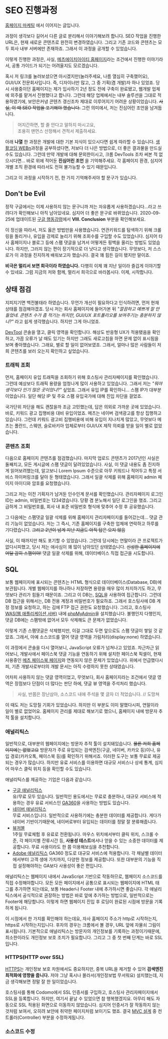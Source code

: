 # SEO 진행과정

[홈페이지 마케팅](#) 에서 이어지는 글입니다. 

과정이 생각보다 길어서 다른 글로 분리해서 이야기해보려 합니다. SEO 작업을 진행한 URL은, 현재 새로운 콘텐츠로 완전히 변경하였습니다. 그리고 기존 코드와 콘텐츠는 모두 회사 내부 서버에만 존재하죠. 그래서 이 과정을 공개할 수 있었습니다. 

이렇게 진행한 과정은, 사실, [메츠에이치아이티 홈페이지](https://mets.co.kr)라는 조건에서 진행한 이야기라서, 공통 가이드가 되기는 어려울지도 모르겠습니다. 

혹시 저 링크를 눌러보셨으면 아시겠지만(눌러주세요, 나름 열심히 구축했어요), GUI/UX 전문회사입니다. 즉, 디자이너만 많고, 그 중 기획(겸 개발)자 하나 있었죠. 당시 사용중이던 홈페이지는 제가 입사하기 2년 정도 전에 구축이 완료됐고, 웹개발 업체에 외주를 맡겨서 진행했다고 합니다. 그런데 해당 업체에서는 내부 솔루션을 그대로 적용하였기에, 보안은커녕 콘텐츠 갱신조차 제대로 이루어지기 어려운 상황이었습니다. ~~사실, 이 때 SEO 작업을 포기해야 했습니다.~~ 그런 의미에서, 저는 진심어린 조언을 남겨둡니다. 

> 어지간하면, 할 줄 안다고 말하지 마시고요,   
조용히 맨먼스 산정해서 견적서 제출하세요.

아래 **나열** 한 과정은 개발에 대한 기본 지식이 있으시다면 쉽게 따라할 수 있습니다. [생활코딩 WEBn](https://opentutorials.org/course/3083)과정을 공부하셨다면, 저보다 더 나은 방법으로, 더 좋은 결과물을 만드실 수도 있습니다. 그런데 만약 개발에 대해 문외한이시고, 크롬 DevTools 조차 써본 적 없으시다면... 바로 위에 적어둔 **진심어린 조언** 을 기억해주세요. 각 홈페이지 환경, 심지어 개별 조직 환경에 따라서도 전혀 불가능할 수 있기 때문입니다. 

그리고 이 과정을 시작하기 전, 한 가지 기억해주셔야 할 문구가 있습니다. 

## Don't be Evil

정작 구글에서는 이제 사용하지 않는 문구니까 저는 자유롭게 사용하겠습니다...라고 쓰려다가 확인해보니 아직 남아있네요. 심지어 더 좋은 문구로 바뀌었습니다. 2020-09-25에 업데이트된 [구글 행동강령](https://abc.xyz/investor/other/google-code-of-conduct/)에서 **VIII. Conclusion** 부분을 확인해보세요. 

이 정신을 따라서, 저도 옳은 방법만을 사용했습니다. 연관키워드를 탐색하기 위해 크롤링을 돌리거나, 유입을 강제로 늘리기 위해 조회수를 구입할 수도 있었습니다. 심지어 타사 홈페이지나 블로그 등에 스팸 댓글을 남겨서 어떻게든 핑백을 올리는 방법도 있었습니다. 하지만, 그러지 않는 편이 장기적으로 더 낫다고 생각했습니다. 무엇보다, 저 스스로가 이 과정을 진지하게 배워보고자 했습니다. 결국 꽤 힘든 길이 됐지만 말이죠. 

**비극은 멀리서 보면 희극이라 하였습니다.** 다행히 이제 꽤 지난 일이라 즐겁게 이야기할 수 있네요. 그럼 지금의 저와 함께, 멀리서 희극으로 바라봅시다. 이제, 시작합니다. 

## 상태 점검

지피지기면 백전불태라 하였습니다. 무언가 개선이 필요하다고 인식하려면, 먼저 현재 상태를 점검해야겠죠. 당시 저는 회사 홈페이지에 들어가본 뒤 *"깔끔하고 예쁘게 잘 만들었네. 콘텐츠 수가 좀 적기는 하지만, GUI/UX 포트폴리오를 보여주기는 충분하지 않나?"* 라고 쉽게 생각했습니다. 하지만 그게 아니었죠. 

[DevTool](https://developers.google.com/web/tools/chrome-devtools) 콘솔을 열고, 클릭 영역을 확인합니다. 해상도 반응형 UX가 적용됐음을 확인하고, 가끔 오류가 날 때도 있기는 하지만 그래도 새로고침을 하면 문제 없이 표시됨을 보며 좋아했습니다. 그래요, 별로 할 일이 없어보였죠. 그래서, 얼마나 많은 사람들이 저희 콘텐츠를 보러 오는지 확인하고 싶었습니다. 

### 트래픽 조회

먼저, 홈페이지 유입 트래픽을 조회하기 위해 호스팅사 관리자페이지를 확인했습니다. 그런데 예상보다 트래픽 용량을 엄청나게 많이 사용하고 있었습니다. 그래서 저는 *"뭐야 생각보다 인기 많은 곳이었나?"* 싶었죠. 그래서 유입 IP를 확인하니... 스팸 IP가 대부분이었습니다. 일단 해당 IP 및 주요 스팸 유입국가에 대해 진입 차단을 걸었죠. 

국가단위 차단을 해도 괜찮을까 조금 고민했는데, 답은 의외로 가까운 곳에 있었습니다. 바로, 키워드 광고 집행비용 대비 유입이었죠. 메츠는 네이버 검색광고를 항상 집행하고 있습니다. 그런데 키워드 광고비 집행비용에 비해 유입이 지나치게 많았고, 무엇보다 메츠는 폴란드, 스웨덴, 슬로바키아 업체로부터 GUI/UX 제작 의뢰를 받을 일이 별로 없었습니다. 

### 콘텐츠 조회

다음으로 홈페이지 콘텐츠를 점검했습니다. 마지막 업로드 콘텐츠가 2017년인 사실은 둘째치고, 모든 게시글에 스팸 댓글이 달려있었습니다. 사실, 이 댓글 내용도 좀 진지하게 읽어보려했는데, 알고보니 Lorem Ipsum 수준으로 아무 키워드나 적어두고 특정 서비스 하이퍼링크를 달아 둔 형태였습니다. 그래서 일괄 삭제를 위해 홈페이지 admin 페이지 아이디와 암호를 요청했습니다. 

그리고 저는 이전 기획자가 남겨둔 인수인계 문서를 확인했습니다. 관리자페이지 로그인 ID는 admin, 비밀번호는 1234였습니다. 당황 겸 분노해서 일단 로그인을 했죠. 그리고 급하게 그 비밀번호를, 회사 내 표준 비밀번호 형식에 맞추어 수정 후 공유했습니다. 

그 다음에는 스팸댓글 일괄 삭제를 위해 홈페이지 관리자페이지를 들어갔는데... 댓글 관리 기능이 없었습니다. 저는 그 즉시, 기존 홈페이지를 구축한 업체에 연락하고 하루를 기다렸습니다. ~~그리고 2년이 넘게 지난 지금도 아직 답은 오지 않음~~  

사실, 이 때까지만 해도 포기할 수 있었습니다. 그런데 당시에는 연말이라 큰 프로젝트가 없다시피했고, 당시 저는 애사심이 꽤 많이 남아있던 상태였습니다. ~~신성한 홈페이지에 어딜 감히 스팸이야!~~ 댓글 일괄 삭제를 위해, 데이터베이스 직접 접근을 시도합니다. 

## SQL

보통 웹페이지에 표시되는 콘텐츠는 HTML 형식으로 데이터베이스(Database, DB)에 보관됩니다. 개별 웹페이지를 하나하나 저장하면 용량을 매우 많이 차지하기도 하고, 무엇보다 관리가 힘들기 때문이죠. 그리고 이 DB는, [SQL](https://ko.wikipedia.org/wiki/SQL)을 사용하여 접근합니다. 그런데 DB 접근을 위해서는, DB 전용 계정과 비밀번호가 필요하죠. 그래서 호스팅사에 DB 계정 정보를 요청하고, 하는 김에 FTP 접근 권한도 요청했습니다. 그리고, 호스팅사 [WAS(웹 애플리케이션 서버)](https://ko.m.wikipedia.org/wiki/%EC%9B%B9_%EC%95%A0%ED%94%8C%EB%A6%AC%EC%BC%80%EC%9D%B4%EC%85%98_%EC%84%9C%EB%B2%84) 내에 [phpMyAdmin](https://www.phpmyadmin.net/)을 설치했습니다. 불행인지 다행인지, 댓글 DB에는 스팸밖에 없어서 모두 삭제해도 큰 문제가 없었습니다. 

이렇게 기존 스팸댓글은 삭제했지만, 이걸 그대로 두면 앞으로도 스팸 댓글이 쌓일 것 같았죠. 그래서, 아예 소스코드를 열어 댓글 영역을 가림처리(display:none) 하였습니다. 

이 과정에서 콘솔을 다시 열어보니, JavaScript 오류가 넘쳐나고 있었죠. 차근차근 읽어보니, 개발사에서 페이스북 댓글 기능을 연동하기 위해 설치한 페이스북 픽셀이, 현재 사용중인 [메츠 페이스북 페이지](https://www.facebook.com/metshit)와 연동되지 않은 문제가 있었습니다. 위에서 언급했다시피, 기존 개발사로부터의 개발 문서는 아직 수령하지 못한 상태였습니다. 

어차피 사용하지 않는 댓글 영역이었고, 무엇보다, 회사 홈페이지라는 조건에서 댓글 영역은 장점보다 단점이 더 많다는 판단 하에, 댓글 뷰 영역을 주석처리 했습니다. 

> 사실, 반쯤은 장난삼아, 소스코드 내에 주석을 몇 글자 더 적었습니다. // 도망쳐

이 때도 저는 도망칠 기회가 있었습니다. 하지만 이 부분도 이미 말했다시피, 연말이라 일이 별로 없었어요. 홈페이지 관리를 제대로 해보기로 했으니, 홈페이지 내에 방문자 추적 툴을 설치합니다. 


### 애널리틱스


일반적으로, 대부분의 웹페이지에는 방문자 추적 툴이 설치돼있습니다. ~~물론 저희 홈페이지에는 없었고요~~ 방문자가 주로 유입되는 검색엔진(구글, 네이버, 카카오 등)이나, 유입 경로(카카오톡, 페이스북 등)를 확인하기 위해서죠. 이러한 도구는 보통 무료로 제공되는 경우가 많습니다. 하지만 유료 서비스를 이용하면 대규모 서비스나 상세 통계, 심지어 마우스 클릭 위치 등을 확인할 수도 있습니다.


애널리틱스를 제공하는 기업은 다음과 같습니다. 

- [구글 애널리틱스](https://analytics.google.com)   
유/무료 모두 있습니다. 일반적인 용도에서는 무료로 충분하나, 대규모 서비스에 적용하는 경우 유료 서비스인 [GA360](https://marketingplatform.google.com/intl/ko/about/analytics-360/)을 사용하는 방법도 있습니다.   
- [네이버 애널리틱스](https://analytics.naver.com)   
무료 서비스입니다. 일반적으로 사용하기에는 충분한 데이터를 제공합니다. 게다가 네이버 기반이기때문에, 네이버로부터 유입되는 데이터를 정말 잘 분류해줍니다.   
- [뷰저블](https://www.beusable.net/)   
1주일 무료체험 후 유료로 전환됩니다. 마우스 위치에서부터 클릭 위치, 스크롤 수준, 각 페이지별 잔류시간 등, **사용성 테스트**에서나 얻을 수 있는 소중한 데이터를 제공합니다. 무료 사용이라도 한 쯤 이용해보심을 추천합니다. 
- [Adobe 애널리틱스](https://www.adobe.com/kr/analytics/adobe-analytics.html)
GA360 정도로 대규모 서비스에 적용합니다. 각 채널별 데이터에서부터 고객 생애 가치까지, 다양한 정보를 제공합니다. 또한 대부분의 기능을 직접 설정해야하는 GA보다 사용성이 좋은 편입니다. 


애널리틱스는 웹페이지 내에서 JavaScript 기반으로 작동하므로, 웹페이지 소스코드를 직접 수정해야합니다. 모든 모든 페이지에서 공통으로 표시되는 웹페이지에 HTML 태그를 추가하면 되는데요, 보통 Header나 Footer 내에 추가하시면 좋습니다. 각 애널리틱스에서 공식적으로 권장하는 방법은 </body> 바로 앞에 추가하는 방법으로, 일반적으로는 Footer에 해당합니다. 이렇게 하면 웹페이지 진입 후 로딩이 완료된 시점에 방문을 기록하게 됩니다. 


이 시점에서 한 가지를 확인해야 하는데요, 자사 홈페이지 주소가 http로 시작하는지, https로 시작하는지입니다. 후자의 경우는 크롬에서 볼 경우, URL 앞에 자물쇠 그림이 표시됩니다. 기본적으로 애널리틱스는 방문자의 개인정보를 기록하는 과정이기때문에, 최소한이라도 개인정보 보호 조치가 필요합니다. 그리고 그 중 첫 번째 단계는 바로 SSL입니다. 


### HTTPS(HTTP over SSL)


[HTTPS](https://ko.wikipedia.org/wiki/HTTPS)는 개인정보 보호 차원에서도 중요하지만, 중복 URL을 제거할 수 있어 **검색엔진 최적화에 영향을 줍니다.** 저야 그냥 혹시나 몰라서(개인정보법 무서워요) 설치했는데, 지금 생각해보면 정말 잘 한 일이었습니다. 


호스팅사를 통해 Codomo에서 SSL 인증서를 구입하고, 호스팅사 관리자페이지에서 SSL을 등록합니다. 하지만, 여기서 끝날 수 있었으면 참 행복했겠지요. 아무리 해도 자동으로 SSL 적용된 화면으로 이동하지 않았습니다. 심지어 인증서가 잘 작동하지 않는 것처럼 보여서, 오히려 보안에 취약한 페이지처럼 보이기도 했죠. 결국 [MVC 설계](https://developer.mozilla.org/ko/docs/Glossary/MVC) 중 컨트롤러(Controller) 부분을 수정하게됩니다. 


### 소스코드 수정

